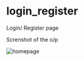 # login_register
Login/ Register page

Screnshot of the o/p

![homepage](https://user-images.githubusercontent.com/66677742/149871125-d4b511cf-1904-46d7-b7ea-c7052100eac5.png)
